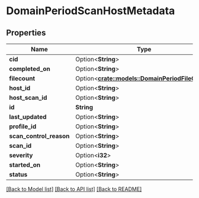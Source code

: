 # DomainPeriodScanHostMetadata

## Properties

Name | Type | Description | Notes
------------ | ------------- | ------------- | -------------
**cid** | Option<**String**> |  | [optional]
**completed_on** | Option<**String**> |  | [optional]
**filecount** | Option<[**crate::models::DomainPeriodFileCount**](domain.FileCount.md)> |  | [optional]
**host_id** | Option<**String**> |  | [optional]
**host_scan_id** | Option<**String**> |  | [optional]
**id** | **String** |  | 
**last_updated** | Option<**String**> |  | [optional]
**profile_id** | Option<**String**> |  | [optional]
**scan_control_reason** | Option<**String**> |  | [optional]
**scan_id** | Option<**String**> |  | [optional]
**severity** | Option<**i32**> |  | [optional]
**started_on** | Option<**String**> |  | [optional]
**status** | Option<**String**> |  | [optional]

[[Back to Model list]](../README.md#documentation-for-models) [[Back to API list]](../README.md#documentation-for-api-endpoints) [[Back to README]](../README.md)


